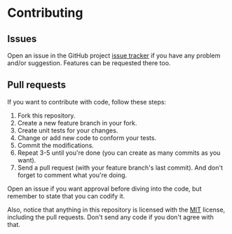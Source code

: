 # Contributing

## Issues

Open an issue in the GitHub project [issue tracker](https://github.com/flikore/validator/issues) if you have any problem and/or suggestion. Features can be requested there too.

## Pull requests

If you want to contribute with code, follow these steps:

1. Fork this repository.
2. Create a new feature branch in your fork.
3. Create unit tests for your changes.
4. Change or add new code to conform your tests.
5. Commit the modifications.
6. Repeat 3-5 until you're done (you can create as many commits as you want).
5. Send a pull request (with your feature branch's last commit). And don't forget to comment what you're doing.

Open an issue if you want approval before diving into the code, but remember to state that you can codify it.

Also, notice that anything in this repository is licensed with the [MIT](http://opensource.org/licenses/MIT) license, including the pull requests. Don't send any code if you don't agree with that.